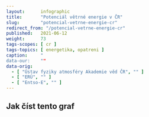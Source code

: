 ```yaml
---
layout:      infographic
title:       "Potenciál větrné energie v ČR"
slug:        "potencial-vetrne-energie-cr"
redirect_from: "/potencial-vetrne-energie-cr"
published:   2021-06-12
weight:      73
tags-scopes: [ cr ]
tags-topics: [ energetika, opatreni ]
caption:     "
data-our:    ""
data-orig:
  - [ "Ústav fyziky atmosféry Akademie věd ČR", "" ]
  - [ "ERÚ", "" ]
  - [ "Entso-E", "" ]
---
```



## Jak číst tento graf



